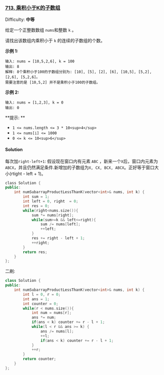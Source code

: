 ### [713\. 乘积小于K的子数组](https://leetcode-cn.com/problems/subarray-product-less-than-k/)

Difficulty: **中等**


给定一个正整数数组 `nums`和整数 `k` 。

请找出该数组内乘积小于 `k` 的连续的子数组的个数。

**示例 1:**

```
输入: nums = [10,5,2,6], k = 100
输出: 8
解释: 8个乘积小于100的子数组分别为: [10], [5], [2], [6], [10,5], [5,2], [2,6], [5,2,6]。
需要注意的是 [10,5,2] 并不是乘积小于100的子数组。
```

**示例 2:**

```
输入: nums = [1,2,3], k = 0
输出: 0
```

**提示: **

*   `1 <= nums.length <= 3 * 10<sup>4</sup>`
*   `1 <= nums[i] <= 1000`
*   `0 <= k <= 10<sup>6</sup>`


#### Solution

每次加`right-left+1`: 假设现在窗口内有元素 `ABC` ，新来一个`X`后，窗口内元素为`ABCX`，并且仍然满足条件.新增加的子数组为`X, CX, BCX, ABCX`。正好等于窗口大小(rtight - left + 1)。

```cpp
​class Solution {
public:
    int numSubarrayProductLessThanK(vector<int>& nums, int k) {
        int sum = 1;
        int left = 0, right  = 0;
        int res = 0;
        while(right<nums.size()){
            sum *= nums[right];
            while(sum>=k && left<=right){
                sum /= nums[left];
                ++left;
            }
            res += right - left + 1;
            ++right;
        }
        return res;
    }
};
```

二刷:  
```cpp
class Solution {
public:
    int numSubarrayProductLessThanK(vector<int>& nums, int k) {
        int l = 0, r = 0;
        int ans = 1;
        int counter = 0;
        while(r < nums.size()){
            int num = nums[r];
            ans *= num;
            if(ans < k) counter += r - l + 1;
            while(l < r && ans >= k) {
                ans /= nums[l];
                ++l;
                if(ans < k) counter += r - l + 1;
            }
            ++r;
        }
        return counter;
    }
};
```